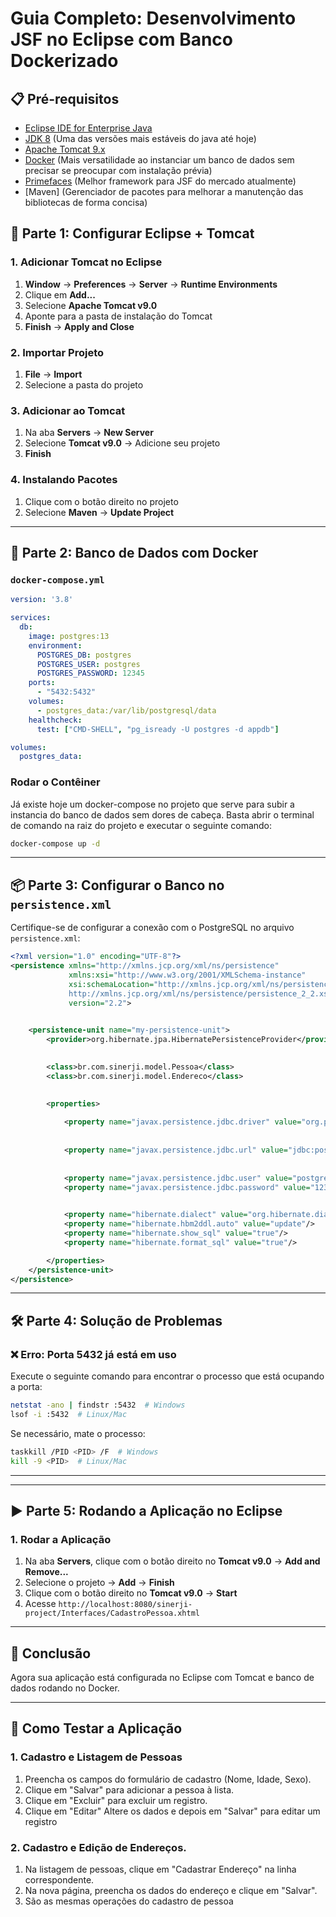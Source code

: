 # Guia Completo: Desenvolvimento JSF no Eclipse com Banco Dockerizado

## 📋 Pré-requisitos
- [Eclipse IDE for Enterprise Java](https://www.eclipse.org/downloads/packages/)
- [JDK 8](https://www.oracle.com/java/technologies/javase-downloads.html) (Uma das versões mais estáveis do java até hoje)
- [Apache Tomcat 9.x](https://tomcat.apache.org/download-90.cgi)
- [Docker](https://www.docker.com/products/docker-desktop) (Mais versatilidade ao instanciar um banco de dados sem precisar se preocupar com instalação prévia)
- [Primefaces](https://www.primefaces.org/showcase/index.xhtml?jfwid=87707) (Melhor framework para JSF do mercado atualmente)
- [Maven] (Gerenciador de pacotes para melhorar a manutenção das bibliotecas de forma concisa)

## 🔧 Parte 1: Configurar Eclipse + Tomcat

### 1. Adicionar Tomcat no Eclipse
1. **Window** → **Preferences** → **Server** → **Runtime Environments**
2. Clique em **Add...**
3. Selecione **Apache Tomcat v9.0**
4. Aponte para a pasta de instalação do Tomcat
5. **Finish** → **Apply and Close**

### 2. Importar Projeto
1. **File** → **Import**
2. Selecione a pasta do projeto

### 3. Adicionar ao Tomcat
1. Na aba **Servers** → **New Server**
2. Selecione **Tomcat v9.0** → Adicione seu projeto
3. **Finish**

### 4. Instalando Pacotes
1. Clique com o botão direito no projeto
2. Selecione **Maven** → **Update Project**

---

## 🐋 Parte 2: Banco de Dados com Docker

### `docker-compose.yml`
```yaml
version: '3.8'

services:
  db:
    image: postgres:13
    environment:
      POSTGRES_DB: postgres
      POSTGRES_USER: postgres
      POSTGRES_PASSWORD: 12345
    ports:
      - "5432:5432"
    volumes:
      - postgres_data:/var/lib/postgresql/data
    healthcheck:
      test: ["CMD-SHELL", "pg_isready -U postgres -d appdb"]

volumes:
  postgres_data:
```
### Rodar o Contêiner
Já existe hoje um docker-compose no projeto que serve para subir a instancia do banco de dados sem dores de cabeça. Basta abrir o terminal de comando na raiz do projeto e executar o seguinte comando:
```sh
docker-compose up -d
```

---


## 📦 Parte 3: Configurar o Banco no `persistence.xml`

Certifique-se de configurar a conexão com o PostgreSQL no arquivo `persistence.xml`:

```xml
<?xml version="1.0" encoding="UTF-8"?>
<persistence xmlns="http://xmlns.jcp.org/xml/ns/persistence"
             xmlns:xsi="http://www.w3.org/2001/XMLSchema-instance"
             xsi:schemaLocation="http://xmlns.jcp.org/xml/ns/persistence
             http://xmlns.jcp.org/xml/ns/persistence/persistence_2_2.xsd"
             version="2.2">

 
    <persistence-unit name="my-persistence-unit">
        <provider>org.hibernate.jpa.HibernatePersistenceProvider</provider>

     
        <class>br.com.sinerji.model.Pessoa</class>
        <class>br.com.sinerji.model.Endereco</class>

    
        <properties>
        
            <property name="javax.persistence.jdbc.driver" value="org.postgresql.Driver"/>
            
          
            <property name="javax.persistence.jdbc.url" value="jdbc:postgresql://localhost:5432/postgres"/>
            
         
            <property name="javax.persistence.jdbc.user" value="postgres"/>
            <property name="javax.persistence.jdbc.password" value="12345"/>

           
            <property name="hibernate.dialect" value="org.hibernate.dialect.PostgreSQL9Dialect"/>
            <property name="hibernate.hbm2ddl.auto" value="update"/>
            <property name="hibernate.show_sql" value="true"/>
            <property name="hibernate.format_sql" value="true"/>

        </properties>
    </persistence-unit>
</persistence>

```

---

## 🛠 Parte 4: Solução de Problemas

### ❌ **Erro: Porta 5432 já está em uso**
Execute o seguinte comando para encontrar o processo que está ocupando a porta:

```sh
netstat -ano | findstr :5432  # Windows
lsof -i :5432  # Linux/Mac
```

Se necessário, mate o processo:

```sh
taskkill /PID <PID> /F  # Windows
kill -9 <PID>  # Linux/Mac
```

---



---
## ▶️ Parte 5: Rodando a Aplicação no Eclipse


### 1. Rodar a Aplicação
1. Na aba **Servers**, clique com o botão direito no **Tomcat v9.0** → **Add and Remove...**
2. Selecione o projeto → **Add** → **Finish**
3. Clique com o botão direito no **Tomcat v9.0** → **Start**
4. Acesse `http://localhost:8080/sinerji-project/Interfaces/CadastroPessoa.xhtml`

---

## 🎯 Conclusão
Agora sua aplicação está configurada no Eclipse com Tomcat e banco de dados rodando no Docker.

---

## 🧪 Como Testar a Aplicação

### 1. Cadastro e Listagem de Pessoas
1. Preencha os campos do formulário de cadastro (Nome, Idade, Sexo).
2. Clique em "Salvar" para adicionar a pessoa à lista.
3. Clique em "Excluir" para excluir um registro.
4. Clique em "Editar" Altere os dados e depois em "Salvar" para editar um registro

### 2. Cadastro e Edição de Endereços.
1. Na listagem de pessoas, clique em "Cadastrar Endereço" na linha correspondente.
2. Na nova página, preencha os dados do endereço e clique em "Salvar".
3. São as mesmas operações do cadastro de pessoa

